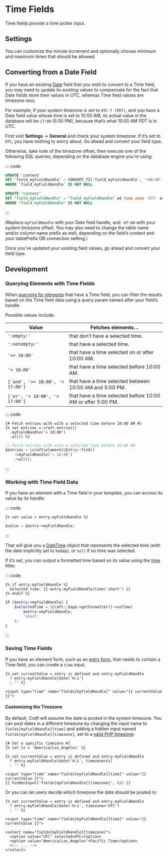 # Time Fields

Time fields provide a time picker input.

<!-- more -->

## Settings

You can customize the minute increment and optionally choose minimum and maximum times that should be allowed.

## Converting from a Date Field

If you have an existing [Date](date-time-fields.md) field that you wish to convert to a Time field, you may need to update its existing values to compensate for the fact that Date fields store their values in UTC, whereas Time field values are timezone-less.

For example, if your system timezone is set to `UTC-7 (PDT)`, and you have a Date field value whose time is set to 10:00 AM, its actual value in the database will be `17:00` (5:00 PM), because that’s what 10:00 AM PDT is in UTC.

First visit **Settings** → **General** and check your system timezone. If it’s set to `UTC`, you have nothing to worry about. Go ahead and convert your field type.

Otherwise, take note of the timezone offset, then execute one of the following SQL queries, depending on the database engine you’re using:

::: code
```sql MySQL
UPDATE `content`
SET `field_myFieldHandle` = CONVERT_TZ(`field_myFieldHandle`, '+00:00', '-07:00')
WHERE `field_myFieldHandle` IS NOT NULL
```
```sql PostgreSQL
UPDATE "content"
SET "field_myFieldHandle" = "field_myFieldHandle" at time zone 'UTC' at time zone '-07:00'
WHERE "field_myFieldHandle" IS NOT NULL
```
:::

(Replace `myFieldHandle` with your Date field handle, and `-07:00` with your system timezone offset. You may also need to change the table name and/or column name prefix as well, depending on the field’s context and your tablePrefix DB connection setting.)

Once you’ve updated your existing field values, go ahead and convert your field type.

## Development

### Querying Elements with Time Fields

When [querying for elements](../../development/element-queries.md) that have a Time field, you can filter the results based on the Time field data using a query param named after your field’s handle.

Possible values include:

| Value | Fetches elements…
| - | -
| `':empty:'` | that don’t have a selected time.
| `':notempty:'` | that have a selected time.
| `'>= 10:00'` | that have a time selected on or after 10:00 AM.
| `'< 10:00'` | that have a time selected before 10:00 AM.
| `['and', '>= 10:00', '< 17:00']` | that have a time selected between 10:00 AM and 5:00 PM.
| `['or', '< 10:00', '> 17:00']` | that have a time selected before 10:00 AM or after 5:00 PM.

::: code
```twig
{# Fetch entries with with a selected time before 10:00 AM #}
{% set entries = craft.entries()
  .myFieldHandle('< 10:00')
  .all() %}
```
```php
// Fetch entries with with a selected time before 10:00 AM
$entries = \craft\elements\Entry::find()
    ->myFieldHandle('< 10:00')
    ->all();
```
:::

### Working with Time Field Data

If you have an element with a Time field in your template, you can access its value by its handle:

::: code
```twig
{% set value = entry.myFieldHandle %}
```
```php
$value = $entry->myFieldHandle;
```
:::

That will give you a [DateTime](http://php.net/manual/en/class.datetime.php) object that represents the selected time (with the date implicitly set to today), or `null` if no time was selected.

If it’s set, you can output a formatted time based on its value using the [time](../twig/filters.md#time) filter.

::: code
```twig
{% if entry.myFieldHandle %}
  Selected time: {{ entry.myFieldHandle|time('short') }}
{% endif %}
```
```php
if ($entry->myFieldHandle) {
    $selectedTime = \Craft::$app->getFormatter()->asTime(
        $entry->myFieldHandle, 
        'short'
    );
}
```
:::

### Saving Time Fields

If you have an element form, such as an [entry form](kb:entry-form), that needs to contain a Time field, you can create a `time` input.

```twig
{% set currentValue = entry is defined and entry.myFieldHandle
  ? entry.myFieldHandle|date('H:i')
  : '' %}

<input type="time" name="fields[myFieldHandle]" value="{{ currentValue }}">
```

#### Customizing the Timezone

By default, Craft will assume the date is posted in the system timezone. You can post dates in a different timezone by changing the input name to `fields[myFieldHandle][time]` and adding a hidden input named `fields[myFieldHandle][timezone]`, set to a [valid PHP timezone](http://php.net/manual/en/timezones.php):

```twig
{# Set a specific timezone #}
{% set tz = 'America/Los_Angeles' %}

{% set currentValue = entry is defined and entry.myFieldHandle
  ? entry.myFieldHandle|date('H:i', timezone=tz)
  : '' %}

<input type="time" name="fields[myFieldHandle][time]" value="{{ currentValue }}">
{{ hiddenInput('fields[myFieldHandle][timezone]', tz) }}
```

Or you can let users decide which timezone the date should be posted in:

```twig
{% set currentValue = entry is defined and entry.myFieldHandle
  ? entry.myFieldHandle|date('H:i', timezone='UTC')
  : '' %}

<input type="time" name="fields[myFieldHandle][time]" value="{{ currentValue }}">

<select name="fields[myFieldHandle][timezone]">
  <option value="UTC" selected>UTC</option>
  <option value="America/Los_Angeles">Pacific Time</option>
  <!-- ... -->
</select>
```
